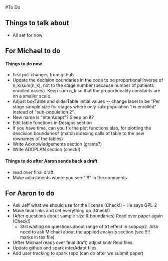 #To Do

## Things to talk about
* All set for now

## For Michael to do


#### Things to do now
* first pull changes from github
* Update the decision boundaries in the code to be proportional inverse of n_k/sum(n_k), not to the stage number (because number of patients enrolled varies). Keep sum n_k so that the proportionality constants are on a smaller scale.
* Adjust boxTable and sliderTable initial values -- change label to be "Per stage sample size for stages where only sub-population 1 is enrolled" instead of "sub-population 2".
* New name is "interAdapt"? Sleep on it?
* Edit table functions in Designs section
* If you have time, can you fix the plot functions also, for plotting the descision boundaries? (match indexing calls of table to the new rownames of the tables)
* Write Acknowledgements section (grants?)
* Write ADDPLAN section (check!)
 

#### Things to do after Aaron sends back a draft
* read over final draft.
* Make adjustments where you see "!!!" in the comments.






## For Aaron to do
* Ask Jeff what we should use for the license (Check!) - He says GPL-2
* Make final links and set everything up (Check!)
* (After questions about sample size & boundaries) Read over paper again (Check!)
    * Still waiting on questions about range of trt effect in subpop2. Also need to ask Michael about the applied analysis section (see !!!! marks in tex file)
* (After Michael reads over final draft) adjust knitr Rmd files. 
* Update github and spark interAdapt files.
* Add user tracking to spark repo (can do after we submit paper)



